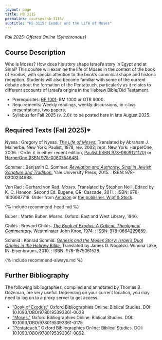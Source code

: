 ```yaml
---
layout: page
title: HB 3115
permalink: courses/hb-3115/
subtitle: "HB 3115: Exodus and the Life of Moses"
---
```


*Fall 2025: Offered Online (Synchronous)*

## Course Description

Who is Moses? How does his story shape Israel’s story in Egypt and at Sinai? This course will examine the life of Moses in the context of the book of Exodus, with special attention to the book’s canonical shape and historic reception. Students will also become familiar with some of the current debate about the formation of the Pentateuch, particularly as it relates to different accounts of Israel’s origins in the Hebrew Bible/Old Testament.

- Prerequisites: [BF 1001](../bf-1001/); RM 1000 or GTR 6000.
- Requirements: Weekly readings, weekly discussions, in-class presentations, two papers.
- Syllabus for Fall 2025 (v. 2.0): to be posted here in late August 2025.
<!-- - Syllabus: [Download the latest version (Summer 2018, v 1.0.x)](https://github.com/danieldriver/Syllabi/raw/master/HB/HB%203115-Exodus%20and%20Moses.pdf). -->


## Required Texts (Fall 2025)*

Nyssa
: Gregory of Nyssa. [*The Life of Moses.*](https://amzn.to/46sB8tD) Translated by Abraham J. Malherbe. New York: Paulist, 1978, rev. 2002; repr. New York: HarperOne, 2006.
: Order it in either recent edition, [Paulist (ISBN 978-0809121120)](https://amzn.to/46sB8tD) or [HarperOne (ISBN 978-0060754648)](https://amzn.to/4o6nu5R).

Sommer
: Benjamin D. Sommer. [*Revelation and Authority: Sinai in Jewish Scripture and Tradition.*](https://amzn.to/4l2zP8v) Yale University Press, 2015.
: ISBN: 978-0300234688.

Von Rad
: Gerhard von Rad. [*Moses.*](https://amzn.to/45myjcA) Translated by Stephen Neill. Edited by K. C. Hanson. Second Ed. Eugene, OR: Cascade, 2011.
: ISBN: 978-1606087718. Order from [Amazon](https://amzn.to/45myjcA) or [the publisher, Wipf & Stock](https://wipfandstock.com/9781606087718/moses-2nd-ed/). 

{% include recommend-head.md %}

Buber
: Martin Buber. *Moses*. Oxford: East and West Library, 1946.

Childs
: Brevard Childs. [*The Book of Exodus: A Critical, Theological Commentary.*](https://amzn.to/46sGO72) Westminster John Knox, 1974.
: ISBN: 978-0664229689.

Schmid
: Konrad Schmid. [*Genesis and the Moses Story: Israel’s Dual Origins in the Hebrew Bible.*](https://amzn.to/45jFwKl) Translated by James D. Nogalski. Winona Lake, IN: Eisenbrauns, 2010.
: ISBN: 978-1575061528.

{% include recommend-always.md %}

## Further Bibliography

The following bibliographies, compiled and annotated by Thomas B. Dozeman, are very useful. Depending on your current location, you may need to log on to a proxy server to get access.

- ["Book of Exodus."](http://ezproxy.astheology.ns.ca:2048/login?url=http://www.oxfordbibliographies.com/view/document/obo-9780195393361/obo-9780195393361-0038.xml) Oxford Bibliographies Online: Biblical Studies. DOI: 10.1093/OBO/9780195393361-0038
- ["Moses."](http://ezproxy.astheology.ns.ca:2048/login?url=http://www.oxfordbibliographies.com/view/document/obo-9780195393361/obo-9780195393361-0175.xml) Oxford Bibliographies Online: Biblical Studies. DOI: 10.1093/OBO/9780195393361-0175
- ["Pentateuch."](http://ezproxy.astheology.ns.ca:2048/login?url=http://www.oxfordbibliographies.com/view/document/obo-9780195393361/obo-9780195393361-0092.xml) Oxford Bibliographies Online: Biblical Studies. DOI: 10.1093/OBO/9780195393361-0092
